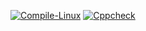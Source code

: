 [![Compile-Linux](https://github.com/venkatbajaj/StepIn_Case_Study/actions/workflows/compile.yml/badge.svg)](https://github.com/venkatbajaj/StepIn_Case_Study/actions/workflows/compile.yml)
[![Cppcheck](https://github.com/venkatbajaj/StepIn_Case_Study/actions/workflows/Codequality.yml/badge.svg)](https://github.com/venkatbajaj/StepIn_Case_Study/actions/workflows/Codequality.yml)
